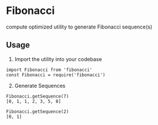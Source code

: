 # Fibonacci
compute optimized utility to generate Fibonacci sequence(s)

## Usage

1. Import the utility into your codebase

```
import Fibonacci from 'fibonacci'
const Fibonacci = require('fibonacci')
```

2. Generate Sequences

```
Fibonacci.getSequence(7)
[0, 1, 1, 2, 3, 5, 8]

Fibonacci.getSequence(2)
[0, 1]
```
